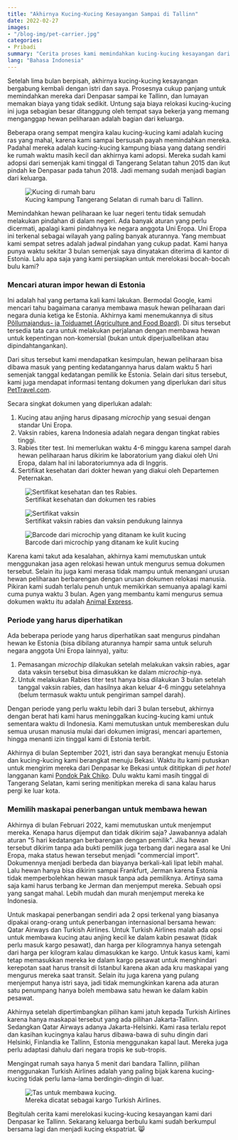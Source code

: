 ```yaml
---
title: "Akhirnya Kucing-Kucing Kesayangan Sampai di Tallinn"
date: 2022-02-27
images:
- "/blog-img/pet-carrier.jpg"
categories:
- Pribadi
summary: "Cerita proses kami memindahkan kucing-kucing kesayangan dari Denpasar ke Tallinn."
lang: "Bahasa Indonesia"
---
```


Setelah lima bulan berpisah, akhirnya kucing-kucing kesayangan bergabung kembali dengan istri dan saya. Prosesnya cukup panjang untuk memindahkan mereka dari Denpasar sampai ke Tallinn, dan lumayan memakan biaya yang tidak sedikit. Untung saja biaya relokasi kucing-kucing ini juga sebagian besar ditanggung oleh tempat saya bekerja yang memang menganggap hewan peliharaan adalah bagian dari keluarga.

Beberapa orang sempat mengira kalau kucing-kucing kami adalah kucing ras yang mahal, karena kami sampai bersusah payah memindahkan mereka. Padahal mereka adalah kucing-kucing kampung biasa yang datang sendiri ke rumah waktu masih kecil dan akhirnya kami adopsi. Mereka sudah kami adopsi dari semenjak kami tinggal di Tangerang Selatan tahun 2015 dan ikut pindah ke Denpasar pada tahun 2018. Jadi memang sudah menjadi bagian dari keluarga.

<figure class="figure">
<img src="/blog-img/pet-new-home.jpg" class="figure-img img-fluid" alt="Kucing di rumah baru" />
<figcaption class="figure-caption text-center">Kucing kampung Tangerang Selatan di rumah baru di Tallinn.</figcaption>
</figure>

Memindahkan hewan peliharaan ke luar negeri tentu tidak semudah melakukan pindahan di dalam negeri. Ada banyak aturan yang perlu dicermati, apalagi kami pindahnya ke negara anggota Uni Eropa. Uni Eropa ini terkenal sebagai wilayah yang paling banyak aturannya. Yang membuat kami sempat setres adalah jadwal pindahan yang cukup padat. Kami hanya punya waktu sekitar 3 bulan semenjak saya dinyatakan diterima di kantor di Estonia. Lalu apa saja yang kami persiapkan untuk merelokasi bocah-bocah bulu kami?

### Mencari aturan impor hewan di Estonia

Ini adalah hal yang pertama kali kami lakukan. Bermodal Google, kami mencari tahu bagaimana caranya membawa masuk hewan peliharaan dari negara dunia ketiga ke Estonia. Akhirnya kami menemukannya di situs [Põllumajandus- ja Toiduamet (Agriculture and Food Board)](https://pta.agri.ee/en/animals/travelling-pet). Di situs tersebut tersedia tata cara untuk melakukan perjalanan dengan membawa hewan untuk kepentingan non-komersial (bukan untuk diperjualbelikan atau dipindahtangankan).

Dari situs tersebut kami mendapatkan kesimpulan, hewan peliharaan bisa dibawa masuk yang penting kedatangannya harus dalam waktu 5 hari semenjak tanggal kedatangan pemilik ke Estonia. Selain dari situs tersebut, kami juga mendapat informasi tentang dokumen yang diperlukan dari situs [PetTravel.com](https://www.pettravel.com/immigration/Estonia.cfm).

Secara singkat dokumen yang diperlukan adalah:
1. Kucing atau anjing harus dipasang *microchip* yang sesuai dengan standar Uni Eropa.
2. Vaksin rabies, karena Indonesia adalah negara dengan tingkat rabies tinggi.
3. Rabies titer test. Ini memerlukan waktu 4-6 minggu karena sampel darah hewan peliharaan harus dikirim ke laboratorium yang diakui oleh Uni Eropa, dalam hal ini laboratoriumnya ada di Inggris.
4. Sertifikat kesehatan dari dokter hewan yang diakui oleh Departemen Peternakan.

<figure class="figure">
<img src="/blog-img/pet-health-certificate.jpg" class="figure-img img-fluid" alt="Sertifikat kesehatan dan tes Rabies." />
<figcaption class="figure-caption text-center">Sertifikat kesehatan dan dokumen tes rabies</figcaption>
</figure>

<figure class="figure">
<img src="/blog-img/pet-vaccine-certificate.jpg" class="figure-img img-fluid" alt="Sertifikat vaksin" />
<figcaption class="figure-caption text-center">Sertifikat vaksin rabies dan vaksin pendukung lainnya</figcaption>
</figure>

<figure class="figure">
<img src="/blog-img/pet-barcode-microchip.jpg" class="figure-img img-fluid" alt="Barcode dari microchip yang ditanam ke kulit kucing" />
<figcaption class="figure-caption text-center">Barcode dari microchip yang ditanam ke kulit kucing</figcaption>
</figure>

Karena kami takut ada kesalahan, akhirnya kami memutuskan untuk menggunakan jasa agen relokasi hewan untuk mengurus semua dokumen tersebut. Selain itu juga kami merasa tidak mampu untuk menangani urusan hewan peliharaan berbarengan dengan urusan dokumen relokasi manusia. Pikiran kami sudah terlalu penuh untuk memikirkan semuanya apalagi kami cuma punya waktu 3 bulan. Agen yang membantu kami mengurus semua dokumen waktu itu adalah [Animal Express](https://animalexpress.co.id).

### Periode yang harus diperhatikan

Ada beberapa periode yang harus diperhatikan saat mengurus pindahan hewan ke Estonia (bisa dibilang aturannya hampir sama untuk seluruh negara anggota Uni Eropa lainnya), yaitu:
1. Pemasangan *microchip* dilakukan setelah melakukan vaksin rabies, agar data vaksin tersebut bisa dimasukkan ke dalam *microchip*-nya.
2. Untuk melakukan Rabies titer test hanya bisa dilakukan 3 bulan setelah tanggal vaksin rabies, dan hasilnya akan keluar 4-6 minggu setelahnya (belum termasuk waktu untuk pengiriman sampel darah).

Dengan periode yang perlu waktu lebih dari 3 bulan tersebut, akhirnya dengan berat hati kami harus meninggalkan kucing-kucing kami untuk sementara waktu di Indonesia. Kami memutuskan untuk membereskan dulu semua urusan manusia mulai dari dokumen imigrasi, mencari apartemen, hingga menanti izin tinggal kami di Estonia terbit.

Akhirnya di bulan September 2021, istri dan saya berangkat menuju Estonia dan kucing-kucing kami berangkat menuju Bekasi. Waktu itu kami putuskan untuk mengirim mereka dari Denpasar ke Bekasi untuk dititipkan di *pet hotel* langganan kami [Pondok Pak Chiko](https://www.instagram.com/pondokpakchiko/). Dulu waktu kami masih tinggal di Tangerang Selatan, kami sering menitipkan mereka di sana kalau harus pergi ke luar kota.

### Memilih maskapai penerbangan untuk membawa hewan

Akhirnya di bulan Februari 2022, kami memutuskan untuk menjemput mereka. Kenapa harus dijemput dan tidak dikirim saja? Jawabannya adalah aturan "5 hari kedatangan berbarengan dengan pemilik". Jika hewan tersebut dikirim tanpa ada bukti pemilik juga terbang dari negara asal ke Uni Eropa, maka status hewan tersebut menjadi "commercial import". Dokumennya menjadi berbeda dan biayanya berkali-kali lipat lebih mahal. Lalu hewan hanya bisa dikirim sampai Frankfurt, Jerman karena Estonia tidak memperbolehkan hewan masuk tanpa ada pemiliknya. Artinya sama saja kami harus terbang ke Jerman dan menjemput mereka. Sebuah opsi yang sangat mahal. Lebih mudah dan murah menjemput mereka ke Indonesia.

Untuk maskapai penerbangan sendiri ada 2 opsi terkenal yang biasanya dipakai orang-orang untuk penerbangan internasional bersama hewan: Qatar Airways dan Turkish Airlines. Untuk Turkish Airlines malah ada opsi untuk membawa kucing atau anjing kecil ke dalam kabin pesawat (tidak perlu masuk kargo pesawat), dan harga per kilogramnya hanya setengah dari harga per kilogram kalau dimasukkan ke kargo. Untuk kasus kami, kami tetap memasukkan mereka ke dalam kargo pesawat untuk menghindari kerepotan saat harus transit di Istanbul karena akan ada kru maskapai yang mengurus mereka saat transit. Selain itu juga karena yang pulang menjemput hanya istri saya, jadi tidak memungkinkan karena ada aturan satu penumpang hanya boleh membawa satu hewan ke dalam kabin pesawat.

Akhirnya setelah dipertimbangkan pilihan kami jatuh kepada Turkish Airlines karena hanya maskapai tersebut yang ada pilihan Jakarta-Tallinn. Sedangkan Qatar Airways adanya Jakarta-Helsinki. Kami rasa terlalu repot dan kasihan kucingnya kalau harus dibawa-bawa di suhu dingin dari Helsinki, Finlandia ke Tallinn, Estonia menggunakan kapal laut. Mereka juga perlu adaptasi dahulu dari negara tropis ke sub-tropis.

Mengingat rumah saya hanya 5 menit dari bandara Tallinn, pilihan menggunakan Turkish Airlines adalah yang paling bijak karena kucing-kucing tidak perlu lama-lama berdingin-dingin di luar.

<figure class="figure">
<img src="/blog-img/pet-carrier.jpg" class="figure-img img-fluid" alt="Tas untuk membawa kucing." />
<figcaption class="figure-caption text-center">Mereka dicatat sebagai kargo Turkish Airlines.</figcaption>
</figure>

Begitulah cerita kami merelokasi kucing-kucing kesayangan kami dari Denpasar ke Tallinn. Sekarang keluarga berbulu kami sudah berkumpul bersama lagi dan menjadi kucing ekspatriat. 😸